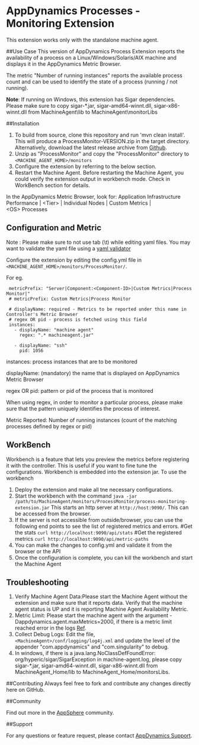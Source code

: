 # AppDynamics Processes - Monitoring Extension

This extension works only with the standalone machine agent.

##Use Case
This version of AppDynamics Process Extension reports the availability of a process on a Linux/Windows/Solaris/AIX machine and displays it in the AppDynamics Metric Browser.

The metric "Number of running instances" reports the available process count and can be used to identify the state of a process (running / not running).

**Note**: If running on Windows, this extension has Sigar dependencies. Please make sure to copy sigar-*.jar, sigar-amd64-winnt.dll, sigar-x86-winnt.dll from MachineAgent\lib to MachineAgent\monitorLibs

##Installation
1. To build from source, clone this repository and run 'mvn clean install'. This will produce a ProcessMonitor-VERSION.zip in the target directory. Alternatively, download the latest release archive from [Github](https://github.com/Appdynamics/process-monitoring-extension/releases/latest).
2. Unzip as "ProcessMonitor" and copy the "ProcessMonitor" directory to `<MACHINE_AGENT_HOME>/monitors`
3. Configure the extension by referring to the below section.
4. Restart the Machine Agent. Before restarting the Machine Agent, you could verify the extension output in workbench mode. Check in WorkBench section for details.

In the AppDynamics Metric Browser, look for: Application Infrastructure Performance  | \<Tier\> | Individual Nodes | Custom Metrics | \<OS\> Processes

## Configuration and Metric ##
Note : Please make sure to not use tab (\t) while editing yaml files. You may want to validate the yaml file using a [yaml validator](http://yamllint.com/)

   Configure the extension by editing the config.yml file in `<MACHINE_AGENT_HOME>/monitors/ProcessMonitor/`.

   For eg.
   ```
    metricPrefix: "Server|Component:<Component-ID>|Custom Metrics|Process Monitor|"
    # metricPrefix: Custom Metrics|Process Monitor
    
    # displayName: required - Metrics to be reported under this name in Controller's Metric Browser
    # regex OR pid - process is fetched using this field
    instances:
      - displayName: "machine agent"
        regex: ".* machineagent.jar"
    
      - displayName: "ssh"
        pid: 1056

   ```
   
   instances: process instances that are to be monitored
   
   displayName: (mandatory) the name that is displayed on AppDynamics Metric Browser
   
   regex OR pid: pattern or pid of the process that is monitored
   
   When using regex, in order to monitor a particular process, please make sure that the pattern uniquely identifies the process of interest. 
   
   Metric Reported: Number of running instances (count of the matching processes defined by regex or pid)

## WorkBench
Workbench is a feature that lets you preview the metrics before registering it with the controller. This is useful if you want to fine tune the configurations. Workbench is embedded into the extension jar.
To use the workbench

1. Deploy the extension and make all tne necessary configurations.
2. Start the workbench with the command
`java -jar /path/to/MachineAgent/monitors/ProcessMonitor/process-monitoring-extension.jar`
This starts an http server at `http://host:9090/`. This can be accessed from the browser.
3. If the server is not accessible from outside/browser, you can use the following end points to see the list of registered metrics and errors. #Get the stats `curl http://localhost:9090/api/stats` #Get the registered metrics `curl http://localhost:9090/api/metric-paths`
4. You can make the changes to config.yml and validate it from the browser or the API
5. Once the configuration is complete, you can kill the workbench and start the Machine Agent


## Troubleshooting 
1. Verify Machine Agent Data:Please start the Machine Agent without the extension and make sure that it reports data. Verify that the machine agent status is UP and it is reporting Machine Agent Availability Metric.
2. Metric Limit: Please start the machine agent with the argument -Dappdynamics.agent.maxMetrics=2000, if there is a metric limit reached error in the logs [Ref](http://docs.appdynamics.com/display/PRO14S/Metrics+Limits).
3. Collect Debug Logs: Edit the file, `<MachineAgent>/conf/logging/log4j.xml` and update the level of the appender "com.appdynamics" and "com.singularity" to debug.
4. In windows, if there is a java.lang.NoClassDefFoundError: org/hyperic/sigar/SigarException in machine-agent.log, please copy sigar-*.jar, sigar-amd64-winnt.dll, sigar-x86-winnt.dll from MachineAgent_Home/lib to MachineAgent_Home/monitorsLibs.

##Contributing
Always feel free to fork and contribute any changes directly here on GitHub.

##Community

Find out more in the [AppSphere](https://www.appdynamics.com/community/exchange/extension/process-monitoring-extension/) community.

##Support

For any questions or feature request, please contact [AppDynamics Support](mailto:help@appdynamics.com).
